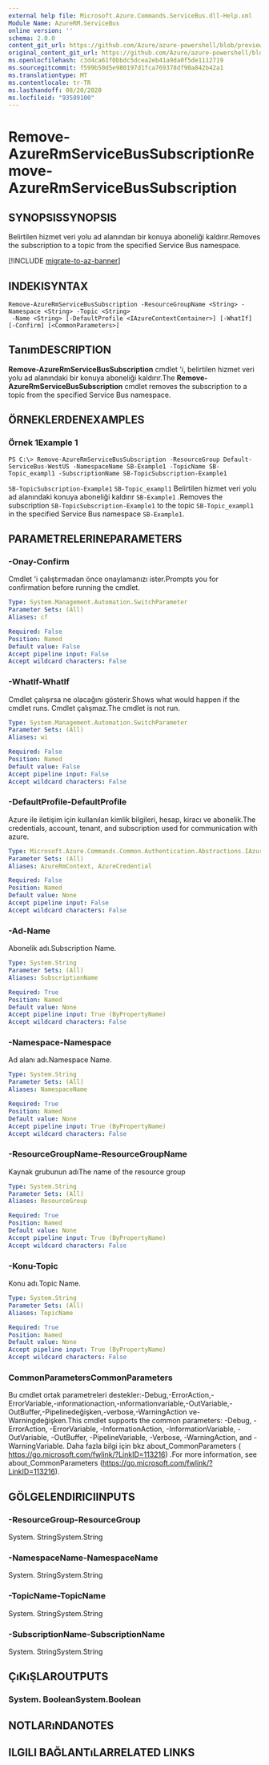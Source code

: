 ```yaml
---
external help file: Microsoft.Azure.Commands.ServiceBus.dll-Help.xml
Module Name: AzureRM.ServiceBus
online version: ''
schema: 2.0.0
content_git_url: https://github.com/Azure/azure-powershell/blob/preview/src/ResourceManager/ServiceBus/Commands.ServiceBus/help/Remove-AzureRmServiceBusSubscription.md
original_content_git_url: https://github.com/Azure/azure-powershell/blob/preview/src/ResourceManager/ServiceBus/Commands.ServiceBus/help/Remove-AzureRmServiceBusSubscription.md
ms.openlocfilehash: c3d4ca61f0bbdc5dcea2eb41a9da0f5de1112719
ms.sourcegitcommit: f599b50d5e980197d1fca769378df90a842b42a1
ms.translationtype: MT
ms.contentlocale: tr-TR
ms.lasthandoff: 08/20/2020
ms.locfileid: "93589100"
---
```

# <span data-ttu-id="462c7-101">Remove-AzureRmServiceBusSubscription</span><span class="sxs-lookup"><span data-stu-id="462c7-101">Remove-AzureRmServiceBusSubscription</span></span>

## <span data-ttu-id="462c7-102">SYNOPSIS</span><span class="sxs-lookup"><span data-stu-id="462c7-102">SYNOPSIS</span></span>
<span data-ttu-id="462c7-103">Belirtilen hizmet veri yolu ad alanından bir konuya aboneliği kaldırır.</span><span class="sxs-lookup"><span data-stu-id="462c7-103">Removes the subscription to a topic from the specified Service Bus namespace.</span></span>

[!INCLUDE [migrate-to-az-banner](../../includes/migrate-to-az-banner.md)]

## <span data-ttu-id="462c7-104">INDEKI</span><span class="sxs-lookup"><span data-stu-id="462c7-104">SYNTAX</span></span>

```
Remove-AzureRmServiceBusSubscription -ResourceGroupName <String> -Namespace <String> -Topic <String>
 -Name <String> [-DefaultProfile <IAzureContextContainer>] [-WhatIf] [-Confirm] [<CommonParameters>]
```

## <span data-ttu-id="462c7-105">Tanım</span><span class="sxs-lookup"><span data-stu-id="462c7-105">DESCRIPTION</span></span>
<span data-ttu-id="462c7-106">**Remove-AzureRmServiceBusSubscription** cmdlet 'i, belirtilen hizmet veri yolu ad alanındaki bir konuya aboneliği kaldırır.</span><span class="sxs-lookup"><span data-stu-id="462c7-106">The **Remove-AzureRmServiceBusSubscription** cmdlet removes the subscription to a topic from the specified Service Bus namespace.</span></span>

## <span data-ttu-id="462c7-107">ÖRNEKLERDEN</span><span class="sxs-lookup"><span data-stu-id="462c7-107">EXAMPLES</span></span>

### <span data-ttu-id="462c7-108">Örnek 1</span><span class="sxs-lookup"><span data-stu-id="462c7-108">Example 1</span></span>
```
PS C:\> Remove-AzureRmServiceBusSubscription -ResourceGroup Default-ServiceBus-WestUS -NamespaceName SB-Example1 -TopicName SB-Topic_exampl1 -SubscriptionName SB-TopicSubscription-Example1
```

<span data-ttu-id="462c7-109">`SB-TopicSubscription-Example1` `SB-Topic_exampl1` Belirtilen hizmet veri yolu ad alanındaki konuya aboneliği kaldırır `SB-Example1` .</span><span class="sxs-lookup"><span data-stu-id="462c7-109">Removes the subscription `SB-TopicSubscription-Example1` to the topic `SB-Topic_exampl1` in the specified Service Bus namespace `SB-Example1`.</span></span>

## <span data-ttu-id="462c7-110">PARAMETRELERINE</span><span class="sxs-lookup"><span data-stu-id="462c7-110">PARAMETERS</span></span>

### <span data-ttu-id="462c7-111">-Onay</span><span class="sxs-lookup"><span data-stu-id="462c7-111">-Confirm</span></span>
<span data-ttu-id="462c7-112">Cmdlet 'i çalıştırmadan önce onaylamanızı ister.</span><span class="sxs-lookup"><span data-stu-id="462c7-112">Prompts you for confirmation before running the cmdlet.</span></span>

```yaml
Type: System.Management.Automation.SwitchParameter
Parameter Sets: (All)
Aliases: cf

Required: False
Position: Named
Default value: False
Accept pipeline input: False
Accept wildcard characters: False
```

### <span data-ttu-id="462c7-113">-WhatIf</span><span class="sxs-lookup"><span data-stu-id="462c7-113">-WhatIf</span></span>
<span data-ttu-id="462c7-114">Cmdlet çalışırsa ne olacağını gösterir.</span><span class="sxs-lookup"><span data-stu-id="462c7-114">Shows what would happen if the cmdlet runs.</span></span>
<span data-ttu-id="462c7-115">Cmdlet çalışmaz.</span><span class="sxs-lookup"><span data-stu-id="462c7-115">The cmdlet is not run.</span></span>

```yaml
Type: System.Management.Automation.SwitchParameter
Parameter Sets: (All)
Aliases: wi

Required: False
Position: Named
Default value: False
Accept pipeline input: False
Accept wildcard characters: False
```

### <span data-ttu-id="462c7-116">-DefaultProfile</span><span class="sxs-lookup"><span data-stu-id="462c7-116">-DefaultProfile</span></span>
<span data-ttu-id="462c7-117">Azure ile iletişim için kullanılan kimlik bilgileri, hesap, kiracı ve abonelik.</span><span class="sxs-lookup"><span data-stu-id="462c7-117">The credentials, account, tenant, and subscription used for communication with azure.</span></span>

```yaml
Type: Microsoft.Azure.Commands.Common.Authentication.Abstractions.IAzureContextContainer
Parameter Sets: (All)
Aliases: AzureRmContext, AzureCredential

Required: False
Position: Named
Default value: None
Accept pipeline input: False
Accept wildcard characters: False
```

### <span data-ttu-id="462c7-118">-Ad</span><span class="sxs-lookup"><span data-stu-id="462c7-118">-Name</span></span>
<span data-ttu-id="462c7-119">Abonelik adı.</span><span class="sxs-lookup"><span data-stu-id="462c7-119">Subscription Name.</span></span>

```yaml
Type: System.String
Parameter Sets: (All)
Aliases: SubscriptionName

Required: True
Position: Named
Default value: None
Accept pipeline input: True (ByPropertyName)
Accept wildcard characters: False
```

### <span data-ttu-id="462c7-120">-Namespace</span><span class="sxs-lookup"><span data-stu-id="462c7-120">-Namespace</span></span>
<span data-ttu-id="462c7-121">Ad alanı adı.</span><span class="sxs-lookup"><span data-stu-id="462c7-121">Namespace Name.</span></span>

```yaml
Type: System.String
Parameter Sets: (All)
Aliases: NamespaceName

Required: True
Position: Named
Default value: None
Accept pipeline input: True (ByPropertyName)
Accept wildcard characters: False
```

### <span data-ttu-id="462c7-122">-ResourceGroupName</span><span class="sxs-lookup"><span data-stu-id="462c7-122">-ResourceGroupName</span></span>
<span data-ttu-id="462c7-123">Kaynak grubunun adı</span><span class="sxs-lookup"><span data-stu-id="462c7-123">The name of the resource group</span></span>

```yaml
Type: System.String
Parameter Sets: (All)
Aliases: ResourceGroup

Required: True
Position: Named
Default value: None
Accept pipeline input: True (ByPropertyName)
Accept wildcard characters: False
```

### <span data-ttu-id="462c7-124">-Konu</span><span class="sxs-lookup"><span data-stu-id="462c7-124">-Topic</span></span>
<span data-ttu-id="462c7-125">Konu adı.</span><span class="sxs-lookup"><span data-stu-id="462c7-125">Topic Name.</span></span>

```yaml
Type: System.String
Parameter Sets: (All)
Aliases: TopicName

Required: True
Position: Named
Default value: None
Accept pipeline input: True (ByPropertyName)
Accept wildcard characters: False
```

### <span data-ttu-id="462c7-126">CommonParameters</span><span class="sxs-lookup"><span data-stu-id="462c7-126">CommonParameters</span></span>
<span data-ttu-id="462c7-127">Bu cmdlet ortak parametreleri destekler:-Debug,-ErrorAction,-ErrorVariable,-ınformationaction,-ınformationvariable,-OutVariable,-OutBuffer,-Pipelinedeğişken,-verbose,-WarningAction ve-Warningdeğişken.</span><span class="sxs-lookup"><span data-stu-id="462c7-127">This cmdlet supports the common parameters: -Debug, -ErrorAction, -ErrorVariable, -InformationAction, -InformationVariable, -OutVariable, -OutBuffer, -PipelineVariable, -Verbose, -WarningAction, and -WarningVariable.</span></span> <span data-ttu-id="462c7-128">Daha fazla bilgi için bkz about_CommonParameters ( https://go.microsoft.com/fwlink/?LinkID=113216) .</span><span class="sxs-lookup"><span data-stu-id="462c7-128">For more information, see about_CommonParameters (https://go.microsoft.com/fwlink/?LinkID=113216).</span></span>

## <span data-ttu-id="462c7-129">GÖLGELENDIRICI</span><span class="sxs-lookup"><span data-stu-id="462c7-129">INPUTS</span></span>

### <span data-ttu-id="462c7-130">-ResourceGroup</span><span class="sxs-lookup"><span data-stu-id="462c7-130">-ResourceGroup</span></span>
 <span data-ttu-id="462c7-131">System. String</span><span class="sxs-lookup"><span data-stu-id="462c7-131">System.String</span></span>

### <span data-ttu-id="462c7-132">-NamespaceName</span><span class="sxs-lookup"><span data-stu-id="462c7-132">-NamespaceName</span></span>
 <span data-ttu-id="462c7-133">System. String</span><span class="sxs-lookup"><span data-stu-id="462c7-133">System.String</span></span>

### <span data-ttu-id="462c7-134">-TopicName</span><span class="sxs-lookup"><span data-stu-id="462c7-134">-TopicName</span></span>
 <span data-ttu-id="462c7-135">System. String</span><span class="sxs-lookup"><span data-stu-id="462c7-135">System.String</span></span>

### <span data-ttu-id="462c7-136">-SubscriptionName</span><span class="sxs-lookup"><span data-stu-id="462c7-136">-SubscriptionName</span></span>
 <span data-ttu-id="462c7-137">System. String</span><span class="sxs-lookup"><span data-stu-id="462c7-137">System.String</span></span>

## <span data-ttu-id="462c7-138">ÇıKıŞLAR</span><span class="sxs-lookup"><span data-stu-id="462c7-138">OUTPUTS</span></span>

### <span data-ttu-id="462c7-139">System. Boolean</span><span class="sxs-lookup"><span data-stu-id="462c7-139">System.Boolean</span></span>

## <span data-ttu-id="462c7-140">NOTLARıNDA</span><span class="sxs-lookup"><span data-stu-id="462c7-140">NOTES</span></span>

## <span data-ttu-id="462c7-141">ILGILI BAĞLANTıLAR</span><span class="sxs-lookup"><span data-stu-id="462c7-141">RELATED LINKS</span></span>

